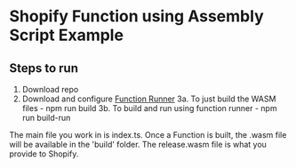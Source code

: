 # Shopify Function using Assembly Script Example

## Steps to run
1. Download repo
2. Download and configure [Function Runner](https://github.com/Shopify/function-runner) 
3a. To just build the WASM files - npm run build
3b. To build and run using function runner - npm run build-run

The main file you work in is index.ts.
Once a Function is built, the .wasm file will be available in the 'build' folder. The release.wasm file is what you provide to Shopify.




